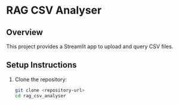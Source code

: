 # RAG CSV Analyser

## Overview
This project provides a Streamlit app to upload and query CSV files.

## Setup Instructions

1. Clone the repository:
   ```bash
   git clone <repository-url>
   cd rag_csv_analyser